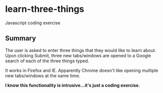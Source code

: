 learn-three-things
==================

Javascript coding exercise

## Summary ##
The user is asked to enter three things that they would like to learn about. Upon clicking Submit, three new tabs/windows are opened to a Google search of each of the three things typed.

It works in Firefox and IE. Apparently Chrome doesn't like opening multiple new tabs/windows at the same time.

**I know this functionality is intrusive...it's just a coding exercise.**